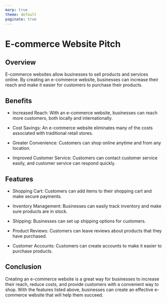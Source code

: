 ```yaml
---
marp: true
theme: default
paginate: true
---
```

# E-commerce Website Pitch

## Overview

E-commerce websites allow businesses to sell products and services online. By creating an e-commerce website, businesses can increase their reach and make it easier for customers to purchase their products.

## Benefits

- Increased Reach: With an e-commerce website, businesses can reach more customers, both locally and internationally. 

- Cost Savings: An e-commerce website eliminates many of the costs associated with traditional retail stores.

- Greater Convenience: Customers can shop online anytime and from any location. 

- Improved Customer Service: Customers can contact customer service easily, and customer service can respond quickly.

## Features

- Shopping Cart: Customers can add items to their shopping cart and make secure payments.

- Inventory Management: Businesses can easily track inventory and make sure products are in stock.

- Shipping: Businesses can set up shipping options for customers. 

- Product Reviews: Customers can leave reviews about products that they have purchased. 

- Customer Accounts: Customers can create accounts to make it easier to purchase products. 

## Conclusion 

Creating an e-commerce website is a great way for businesses to increase their reach, reduce costs, and provide customers with a convenient way to shop. With the features listed above, businesses can create an effective e-commerce website that will help them succeed.
  